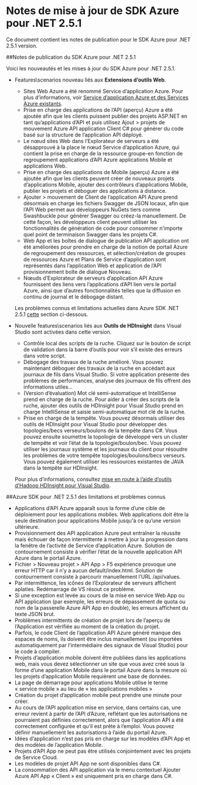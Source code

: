<properties 
   pageTitle="Notes de mise à jour de SDK Azure pour .NET 2.5.1" 
   description="Notes de mise à jour de SDK Azure pour .NET 2.5.1" 
   services="app-service" 
   documentationCenter=".net,nodejs,java" 
   authors="Juliako" 
   manager="erikre" 
   editor=""/>

<tags
   ms.service="app-service"
   ms.devlang="multiple"
   ms.topic="article"
   ms.tgt_pltfrm="na"
   ms.workload="integration" 
   ms.date="10/10/2016"
   ms.author="juliako"/>


# <a name="azure-sdk-for-net-251-release-notes"></a>Notes de mise à jour de SDK Azure pour .NET 2.5.1

Ce document contient les notes de publication pour le SDK Azure pour .NET 2.5.1 version. 

##<a name="azure-sdk-for-net-251-release-notes"></a>Notes de publication du SDK Azure pour .NET 2.5.1

Voici les nouveautés et les mises à jour du SDK Azure pour .NET 2.5.1.

- Features\scenarios nouveau liés aux **Extensions d’outils Web**. 

    - Sites Web Azure a été renommé Service d’application Azure. Pour plus d’informations, voir [Service d’application Azure et des Services Azure existants](app-service-changes-existing-services.md).
    - Prise en charge des applications de l’API (aperçu) Azure a été ajoutée afin que les clients puissent publier des projets ASP.NET en tant qu’applications d’API et puis utilisez Ajout > projets de mouvement Azure API application Client C# pour générer du code basé sur la structure de l’application API déployé. 
    - Le nœud sites Web dans l’Explorateur de serveurs a été désapprouvé à la place le nœud Service d’application Azure, qui contient la prise en charge de la ressource groupe-en fonction de regroupement applications d’API Azure applications Mobile et applications Web.
    - Prise en charge des applications de Mobile (aperçu) Azure a été ajoutée afin que les clients peuvent créer de nouveaux projets d’applications Mobile, ajouter des contrôleurs d’applications Mobile, publier les projets et déboguer des applications à distance.
    - Ajouter > mouvement de Client de l’application API Azure prend désormais en charge les fichiers Swagger de JSON locaux, afin que l’API Web permet aux développeurs NuGets tiers comme Swashbuckle pour générer Swagger ou créez-la manuellement. De cette façon, les développeurs client peuvent utiliser les fonctionnalités de génération de code pour consommer n’importe quel point de terminaison Swagger dans les projets C#. 
    - Web App et les boîtes de dialogue de publication API application ont été améliorées pour prendre en charge de la notion de portail Azure de regroupement des ressources, et sélection/création de groupes de ressources Azure et Plans de Service d’application sont représentés dans l’application Web et application de l’API provisionnement boîte de dialogue Nouveau. 
    - Nœuds d’Explorateur de serveurs d’application API Azure fournissent des liens vers l’applications d’API lien vers le portail Azure, ainsi que d’autres fonctionnalités telles que la diffusion en continu de journal et le débogage distant.

    Les problèmes connus et limitations actuelles dans Azure SDK .NET 2.5.1 [cette](app-service-release-notes.md#known_issues_2_5_1) section ci-dessous.


- Nouvelle features\scenarios liés aux **Outils de HDInsight** dans Visual Studio sont activées dans cette version. 
    - Contrôle local des scripts de la ruche. Cliquez sur le bouton de script de validation dans la barre d’outils pour voir s’il existe des erreurs dans votre script. 
    - Débogage des travaux de la ruche amélioré. Vous pouvez maintenant déboguer des travaux de la ruche en accédant aux journaux de fils dans Visual Studio. Si votre application présente des problèmes de performances, analyse des journaux de fils offrent des informations utiles...
    - (Version d’évaluation) Mot clé semi-automatique et IntelliSense prend en charge de la ruche. Pour aider à créer des scripts de la ruche, ajouter des outils de HDInsight pour Visual Studio prend en charge IntelliSense et saisie semi-automatique mot clé de la ruche.
    - Prise en charge de la tempête. Vous pouvez désormais utiliser des outils de HDInsight pour Visual Studio pour développer des topologies/becs verseurs/boulons de la tempête dans C#. Vous pouvez ensuite soumettre la topologie de développé vers un cluster de tempête et voir l’état de la topologie/boulon/bec. Vous pouvez utiliser les journaux système et les journaux du client pour résoudre les problèmes de votre tempête topologies/boulons/becs verseurs. Vous pouvez également utiliser les ressources existantes de JAVA dans la tempête sur HDInsight.
    
    Pour plus d’informations, consultez [mise en route à l’aide d’outils d’Hadoop HDInsight pour Visual Studio](hdinsight-hadoop-visual-studio-tools-get-started.md).



##<a id="known_issues_2_5_1"></a>Azure SDK pour .NET 2.5.1 des limitations et problèmes connus

- Applications d’API Azure apparaît sous la forme d’une cible de déploiement pour les applications mobiles. Web applications doit être la seule destination pour applications Mobile jusqu'à ce qu’une version ultérieure. 
- Provisionnement des API application Azure peut entraîner la réussite mais échouer de façon intermittente à mettre à jour la progression dans la fenêtre de l’activité de Service d’application Azure. Solution de contournement consiste à vérifier l’état de la nouvelle application API Azure dans le portail Azure. 
- Fichier > Nouveau projet > API App > F5 expérience provoque une erreur HTTP car il n’y a aucun default/index.html. Solution de contournement consiste à parcourir manuellement l’URL /api/values. 
- Par intermittence, les icônes de l’Explorateur de serveurs affichent aplaties. Redémarrage de VS résout ce problème. 
- Si une exception est levée au cours de la mise en service Web App ou API application (par exemple, les erreurs de dépassement de quota ou nom de la passerelle Azure API App en double), les erreurs affichent du texte JSON brut. 
- Problèmes intermittents de création de projet lors de l’aperçu de l’Application est vérifiée au moment de la création du projet.
- Parfois, le code Client de l’application API Azure généré manque des espaces de noms, ils doivent être inclus manuellement (ou importées automatiquement par l’intermédiaire des signaux de Visual Studio) pour le code à compiler. 
- Projets d’application mobile doivent être publiées dans les applications web, mais vous devez sélectionner un site que vous avez créé sous la forme d’une application Mobile dans le portail Azure dans la mesure où les projets d’application Mobile requièrent une base de données. 
- La page de démarrage pour applications Mobile utilise le terme « service mobile » au lieu de « les applications mobiles » 
- Création du projet d’application mobile peut prendre une minute pour créer. 
- Au cours de l’API application mise en service, dans certains cas, une erreur revient à partir de l’API d’Azure, reflétant que les autorisations ne pourraient pas définies correctement, alors que l’application API a été correctement configurée et qu’il est prête à l’emploi. Vous pouvez définir manuellement les autorisations à l’aide du portail Azure.
- Idées d’application n’est pas pris en charge sur les modèles d’API App et des modèles de l’application Mobile.
- Projets d’API App ne peut pas être utilisés conjointement avec les projets de Service Cloud.
- Les modèles de projet API App ne sont disponibles dans C#.
- La consommation des API application via le menu contextuel Ajouter Azure API App « Client » est uniquement pris en charge dans C#.

 
